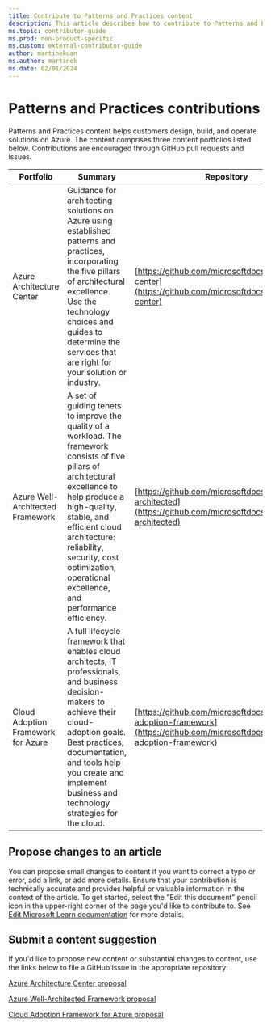 ```yaml
---
title: Contribute to Patterns and Practices content
description: This article describes how to contribute to Patterns and Practices repositories.
ms.topic: contributor-guide
ms.prod: non-product-specific
ms.custom: external-contributor-guide
author: martinekuan
ms.author: martinek
ms.date: 02/01/2024
---
```


# Patterns and Practices contributions

Patterns and Practices content helps customers design, build, and operate solutions on Azure. The content comprises three content portfolios listed below. Contributions are encouraged through GitHub pull requests and issues.

| Portfolio | Summary | Repository |
|-----------|---------|------------|
| Azure Architecture Center | Guidance for architecting solutions on Azure using established patterns and practices, incorporating the five pillars of architectural excellence. Use the technology choices and guides to determine the services that are right for your solution or industry. | [https://github.com/microsoftdocs/architecture-center](https://github.com/microsoftdocs/architecture-center) |
| Azure Well-Architected Framework | A set of guiding tenets to improve the quality of a workload. The framework consists of five pillars of architectural excellence to help produce a high-quality, stable, and efficient cloud architecture: reliability, security, cost optimization, operational excellence, and performance efficiency. | [https://github.com/microsoftdocs/well-architected](https://github.com/microsoftdocs/well-architected) |
| Cloud Adoption Framework for Azure | A full lifecycle framework that enables cloud architects, IT professionals, and business decision-makers to achieve their cloud-adoption goals. Best practices, documentation, and tools help you create and implement business and technology strategies for the cloud. | [https://github.com/microsoftdocs/cloud-adoption-framework](https://github.com/microsoftdocs/cloud-adoption-framework) |

## Propose changes to an article

You can propose small changes to content if you want to correct a typo or error, add a link, or add more details. Ensure that your contribution is technically accurate and provides helpful or valuable information in the context of the article. To get started, select the "Edit this document" pencil icon in the upper-right corner of the page you'd like to contribute to. See [Edit Microsoft Learn documentation](../how-to-write-quick-edits.md) for more details.

## Submit a content suggestion

If you'd like to propose new content or substantial changes to content, use the links below to file a GitHub issue in the appropriate repository:

[Azure Architecture Center proposal](https://github.com/MicrosoftDocs/architecture-center/issues/new?title=Content%20suggestion&body=Provide%20a%20detailed%20description%20of%20your%20proposal,%20including%20links%20to%20related%20or%20impacted%20articles,%20and%20any%20relevant%20attachments:)

[Azure Well-Architected Framework proposal](https://github.com/MicrosoftDocs/well-architected/issues/new?title=Content%20suggestion&body=Provide%20a%20detailed%20description%20of%20your%20proposal,%20including%20links%20to%20related%20or%20impacted%20articles,%20and%20any%20relevant%20attachments:)

[Cloud Adoption Framework for Azure proposal](https://github.com/MicrosoftDocs/cloud-adoption-framework/issues/new?title=Content%20suggestion&body=Provide%20a%20detailed%20description%20of%20your%20proposal,%20including%20links%20to%20related%20or%20impacted%20articles,%20and%20any%20relevant%20attachments:)
